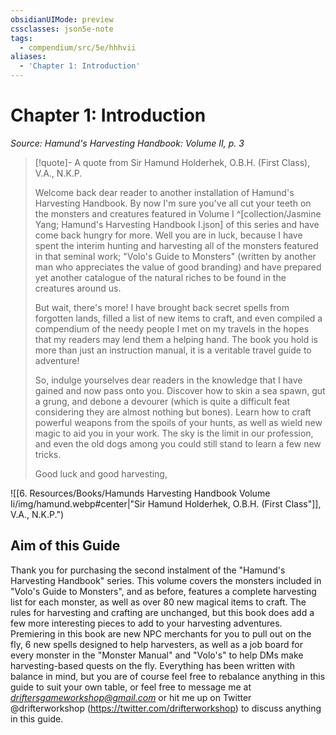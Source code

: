 ```yaml
---
obsidianUIMode: preview
cssclasses: json5e-note
tags:
  - compendium/src/5e/hhhvii
aliases:
  - 'Chapter 1: Introduction'
---
```

# Chapter 1: Introduction
*Source: Hamund's Harvesting Handbook: Volume II, p. 3* 

> [!quote]- A quote from Sir Hamund Holderhek, O.B.H. (First Class), V.A., N.K.P.  
> 
> Welcome back dear reader to another installation of Hamund's Harvesting Handbook. By now I'm sure you've all cut your teeth on the monsters and creatures featured in Volume I ^[collection/Jasmine Yang; Hamund's Harvesting Handbook I.json] of this series and have come back hungry for more. Well you are in luck, because I have spent the interim hunting and harvesting all of the monsters featured in that seminal work; "Volo's Guide to Monsters" (written by another man who appreciates the value of good branding) and have prepared yet another catalogue of the natural riches to be found in the creatures around us.
> 
> But wait, there's more! I have brought back secret spells from forgotten lands, filled a list of new items to craft, and even compiled a compendium of the needy people I met on my travels in the hopes that my readers may lend them a helping hand. The book you hold is more than just an instruction manual, it is a veritable travel guide to adventure!
> 
> So, indulge yourselves dear readers in the knowledge that I have gained and now pass onto you. Discover how to skin a sea spawn, gut a grung, and debone a devourer (which is quite a difficult feat considering they are almost nothing but bones). Learn how to craft powerful weapons from the spoils of your hunts, as well as wield new magic to aid you in your work. The sky is the limit in our profession, and even the old dogs among you could still stand to learn a few new tricks.
> 
> Good luck and good harvesting,

![[6. Resources/Books/Hamunds Harvesting Handbook Volume Ii/img/hamund.webp#center\|"Sir Hamund Holderhek, O.B.H. (First Class"]], V.A., N.K.P.")

## Aim of this Guide

Thank you for purchasing the second instalment of the "Hamund's Harvesting Handbook" series. This volume covers the monsters included in "Volo's Guide to Monsters", and as before, features a complete harvesting list for each monster, as well as over 80 new magical items to craft. The rules for harvesting and crafting are unchanged, but this book does add a few more interesting pieces to add to your harvesting adventures. Premiering in this book are new NPC merchants for you to pull out on the fly, 6 new spells designed to help harvesters, as well as a job board for every monster in the "Monster Manual" and "Volo's" to help DMs make harvesting-based quests on the fly. Everything has been written with balance in mind, but you are of course feel free to rebalance anything in this guide to suit your own table, or feel free to message me at *driftersgameworkshop@gmail.com* or hit me up on Twitter @drifterworkshop (https://twitter.com/drifterworkshop) to discuss anything in this guide.
